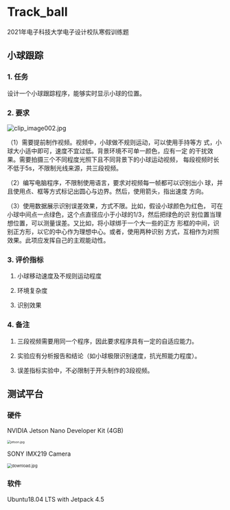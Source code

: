 # Track_ball
2021年电子科技大学电子设计校队寒假训练题

## 小球跟踪

### 1. 任务

设计一个小球跟踪程序，能够实时显示小球的位置。

### 2. 要求


![clip_image002.jpg](https://wpcos-1300629776.cos.ap-chengdu.myqcloud.com/Gallery/2021/02/10/clip_image002.jpg)

（1）需要提前制作视频。视频中，小球做不规则运动，可以使用手持等方  式，小球大小适中即可，速度不宜过低。背景环境不可单一颜色，应有一定 的干扰效果。需要拍摄三个不同程度光照下且不同背景下的小球运动视频，  每段视频时长不低于5s，不限制光线来源，共三段视频。



（2）编写电脑程序，不限制使用语言，要求对视频每一帧都可以识别出小  球，并且使用点、框等方式标记出圆心与边界。然后，使用箭头，指出速度   方向。

（3）使用数据展示识别误差效果，方式不限。比如，假设小球颜色为红色，   可在小球中间点一点绿色，这个点直径应小于小球的1/3，然后把绿色的识  别位置当理想位置，可以测量误差。又比如，将小球绑于一个大一些的正方  形框的中间，识别正方形，以它的中心作为理想中心。或者，使用两种识别   方式，互相作为对照效果。此项应发挥自己的主观能动性。

### 3. 评价指标

1. 小球移动速度及不规则运动程度

2. 环境复杂度

3. 识别效果

### 4. 备注

1. 三段视频需要用同一个程序，因此要求程序具有一定的自适应能力。

2. 实验应有分析报告和结论（如小球极限识别速度，抗光照能力程度）。

3. 误差指标实验中，不必限制于开头制作的3段视频。

## 测试平台

### 硬件

NVIDIA Jetson Nano Developer Kit (4GB)

<img src="https://wpcos-1300629776.cos.ap-chengdu.myqcloud.com/Gallery/2021/02/10/jetson.jpg" alt="jetson.jpg" style="zoom:50%;" />

SONY IMX219 Camera

<img src="https://wpcos-1300629776.cos.ap-chengdu.myqcloud.com/Gallery/2021/02/10/download.jpg" alt="download.jpg" style="zoom:67%;" />

### 软件

Ubuntu18.04 LTS with Jetpack 4.5